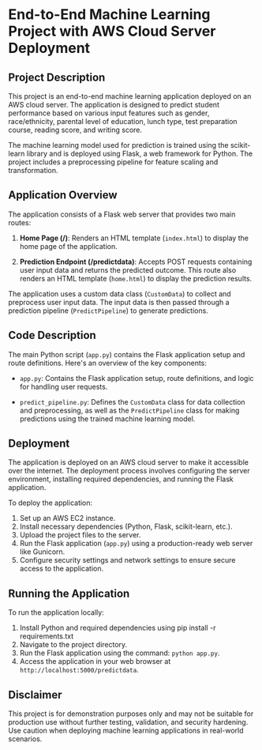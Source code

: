 # End-to-End Machine Learning Project with AWS Cloud Server Deployment

## Project Description

This project is an end-to-end machine learning application deployed on an AWS cloud server. The application is designed to predict student performance based on various input features such as gender, race/ethnicity, parental level of education, lunch type, test preparation course, reading score, and writing score.

The machine learning model used for prediction is trained using the scikit-learn library and is deployed using Flask, a web framework for Python. The project includes a preprocessing pipeline for feature scaling and transformation.

## Application Overview

The application consists of a Flask web server that provides two main routes:

1. **Home Page (/)**: Renders an HTML template (`index.html`) to display the home page of the application.
   
2. **Prediction Endpoint (/predictdata)**: Accepts POST requests containing user input data and returns the predicted outcome. This route also renders an HTML template (`home.html`) to display the prediction results.

The application uses a custom data class (`CustomData`) to collect and preprocess user input data. The input data is then passed through a prediction pipeline (`PredictPipeline`) to generate predictions.

## Code Description

The main Python script (`app.py`) contains the Flask application setup and route definitions. Here's an overview of the key components:

- `app.py`: Contains the Flask application setup, route definitions, and logic for handling user requests.
  
- `predict_pipeline.py`: Defines the `CustomData` class for data collection and preprocessing, as well as the `PredictPipeline` class for making predictions using the trained machine learning model.

## Deployment

The application is deployed on an AWS cloud server to make it accessible over the internet. The deployment process involves configuring the server environment, installing required dependencies, and running the Flask application.

To deploy the application:

1. Set up an AWS EC2 instance.
2. Install necessary dependencies (Python, Flask, scikit-learn, etc.).
3. Upload the project files to the server.
4. Run the Flask application (`app.py`) using a production-ready web server like Gunicorn.
5. Configure security settings and network settings to ensure secure access to the application.

## Running the Application

To run the application locally:

1. Install Python and required dependencies using pip install -r requirements.txt
2. Navigate to the project directory.
3. Run the Flask application using the command: `python app.py`.
4. Access the application in your web browser at `http://localhost:5000/predictdata`.

## Disclaimer

This project is for demonstration purposes only and may not be suitable for production use without further testing, validation, and security hardening. Use caution when deploying machine learning applications in real-world scenarios.
